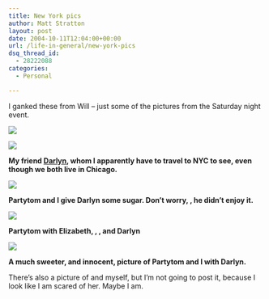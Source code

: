 ```yaml
---
title: New York pics
author: Matt Stratton
layout: post
date: 2004-10-11T12:04:00+00:00
url: /life-in-general/new-york-pics
dsq_thread_id:
  - 28222088
categories:
  - Personal

---
```

I ganked these from Will &#8211; just some of the pictures from the Saturday night event.

![][1]

![][2]
  
**My friend [Darlyn][3], whom I apparently have to travel to NYC to see, even though we both live in Chicago.** 

![][4]
  
**Partytom and I give Darlyn some sugar. Don&#8217;t worry, , he didn&#8217;t enjoy it.**

![][5]
  
**Partytom with Elizabeth, , , and Darlyn**

![][6]
  
**A much sweeter, and innocent, picture of Partytom and I with Darlyn.**

There&#8217;s also a picture of and myself, but I&#8217;m not going to post it, because I look like I am scared of her. Maybe I am.

 [1]: https://windyhop.org/images/photos/unapproved/tommatt-2004101112145.jpg
 [2]: https://windyhop.org/images/photos/unapproved/darlynred-2004101111576.jpg
 [3]: https://www.darlyn.net
 [4]: https://windyhop.org/images/photos/unapproved/tommattdarlynkiss-2004101111578.jpg
 [5]: https://windyhop.org/images/photos/unapproved/tomgirls-2004101112145.jpg
 [6]: https://windyhop.org/images/photos/unapproved/tommattdarlyn-2004101112146.jpg
